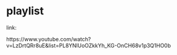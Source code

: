 <h1>playlist</h1>
<p>link:</p>
<a>https://www.youtube.com/watch?v=LzDrtQRr8uE&list=PL8YNlUoOZkkYh_KG-OnCH68v1p3Q1HO0b</a>
